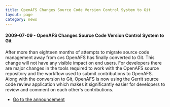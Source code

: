 ```yaml
---
title: OpenAFS Changes Source Code Version Control System to Git
layout: page
category: news
---
```


#### 2009-07-09 - OpenAFS Changes Source Code Version Control System to Git

After more than eighteen months of attempts to migrate source code
management away from cvs OpenAFS has finally converted to Git. This
change will not have any visible impact on end users. For developers
there are major changes in the tools required to work with the OpenAFS
source repository and the workflow used to submit contributions to
OpenAFS. Along with the conversion to Git, OpenAFS is now using the
Gerrit source code review application which makes it significantly
easier for developers to review and comment on each other's
contributions.

-   [Go to the announcement](/pipermail/openafs-announce/2009/000299.html)

